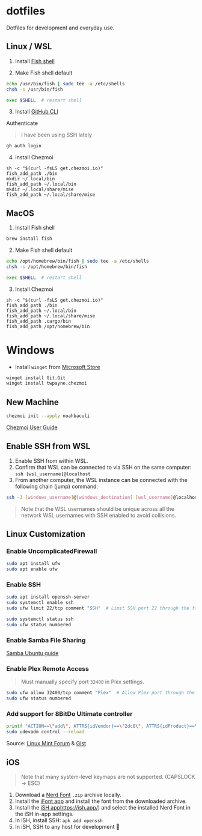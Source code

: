 # dotfiles

Dotfiles for development and everyday use.

## Linux / WSL

1. Install [Fish shell](https://fishshell.com/)

2. Make Fish shell default

```bash
echo /usr/bin/fish | sudo tee -a /etc/shells
chsh -s /usr/bin/fish

exec $SHELL  # restart shell
```

3. Install [GitHub CLI](https://github.com/cli/cli/blob/trunk/docs/install_linux.md)

Authenticate

> I have been using SSH lately

```bash
gh auth login
```

4. Install Chezmoi

```fish
sh -c "$(curl -fsLS get.chezmoi.io)"
fish_add_path ./bin
mkdir ~/.local/bin
fish_add_path ~/.local/bin
mkdir ~/.local/share/mise
fish_add_path ~/.local/share/mise
```

## MacOS

1. Install Fish shell

```bash
brew install fish
```

2. Make Fish shell default

```bash
echo /opt/homebrew/bin/fish | sudo tee -a /etc/shells
chsh -s /opt/homebrew/bin/fish

exec $SHELL  # restart shell
```

3. Install Chezmoi

```fish
sh -c "$(curl -fsLS get.chezmoi.io)"
fish_add_path ./bin
fish_add_path ~/.local/bin
fish_add_path ~/.local/share/mise
fish_add_path .cargo/bin
fish_add_path /opt/homebrew/bin
```

# Windows

- Install `winget` from [Microsoft Store](https://learn.microsoft.com/en-us/windows/package-manager/winget/)

```bash
winget install Git.Git
winget install twpayne.chezmoi
```

## New Machine

```bash
chezmoi init --apply noahbaculi
```

[Chezmoi User Guide](https://www.chezmoi.io/user-guide/command-overview/)

## Enable SSH from WSL

1. Enable SSH from within WSL.
2. Confirm that WSL can be connected to via SSH on the same computer: `ssh [wsl_username]@localhost`
3. From another computer, the WSL instance can be connected with the following chain (jump) command:

```bash
ssh -J [windows_username]@[windows_destination] [wsl_username]@localhost
```

> Note that the WSL usernames should be unique across all the network WSL usernames with SSH enabled to avoid collisions.

## Linux Customization

### Enable UncomplicatedFirewall

```bash
sudo apt install ufw
sudo apt enable ufw
```

### Enable SSH

```bash
sudo apt install openssh-server
sudo systemctl enable ssh
sudo ufw limit 22/tcp comment "SSH"  # Limit SSH port 22 through the firewall

sudo systemctl status ssh
sudo ufw status numbered
```

### Enable Samba File Sharing

[Samba Ubuntu guide](https://ubuntu.com/tutorials/install-and-configure-samba)

### Enable Plex Remote Access

> Must manually specify port `32400` in Plex settings.

```bash
sudo ufw allow 32400/tcp comment "Plex"  # Allow Plex port through the firewall
sudo ufw status numbered
```

### Add support for 8BitDo Ultimate controller

```bash
printf "ACTION==\"add\", ATTRS{idVendor}==\"2dc8\", ATTRS{idProduct}==\"3106\", RUN+=\"/sbin/modprobe xpad\", RUN+=\"/bin/sh -c 'echo 2dc8 3106 > /sys/bus/usb/drivers/xpad/new_id'\"" | sudo tee /etc/udev/rules.d/99-8bitdo-xinput.rules
sudo udevadm control --reload
```

Source: [Linux Mint Forum](https://forums.linuxmint.com/viewtopic.php?t=404318) & [Gist](https://gist.github.com/ammuench/0dcf14faf4e3b000020992612a2711e2)

## iOS

> Note that many system-level keymaps are not supported. (CAPSLOCK -> ESC)

1. Download a [Nerd Font](https://www.nerdfonts.com/font-downloads) `.zip` archive locally.
2. Install the [iFont app](https://apps.apple.com/us/app/ifont-find-install-any-font/id1173222289) and install the font from the downloaded archive.
3. Install the [iSH app](https://ish.app/)https://ish.app/) and select the installed Nerd Font in the iSH in-app settings.
4. In iSH, install SSH: `apk add openssh`
5. In iSH, SSH to any host for development 🥳
